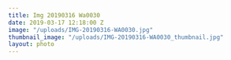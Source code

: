```yaml
---
title: Img 20190316 Wa0030
date: 2019-03-17 12:18:00 Z
image: "/uploads/IMG-20190316-WA0030.jpg"
thumbnail_image: "/uploads/IMG-20190316-WA0030_thumbnail.jpg"
layout: photo
---
```


